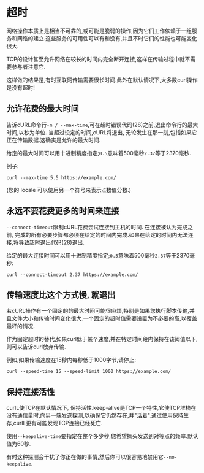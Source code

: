 
# 超时

网络操作本质上是相当不可靠的,或可能是脆弱的操作,因为它们工作依赖于一组服务和网络的建立.这些服务的可用性可以有和没有,并且不时它们的性能也可能变化很大.

TCP的设计甚至允许网络在较长的时间内完全断开连接,这样在传输过程中就不需要参与者注意它.

这样做的结果是,有时互联网传输需要很长时间.此外在默认情况下,大多数curl操作是没有超时!

## 允许花费的最大时间

告诉cURL命令行`-m / --max-time`,可在超时错误代码(28)之前,退出命令行的最大时间,以秒为单位. 当超过设定的时间,cURL将退出, 无论发生在那一刻,包括如果它正在传输数据.这确实是允许的最大时间.

给定的最大时间可以用十进制精度指定;`0.5`意味着500毫秒`2.37`等于2370毫秒.

例子:

```
curl --max-time 5.5 https://example.com/
```

(您的 locale 可以使用另一个符号来表示`点`数值分数.)

## 永远不要花费更多的时间来连接

`--connect-timeout`限制cURL花费尝试连接到主机的时间. 在连接被认为完成之前, 完成的所有必要步骤都必须在给定的时间内完成.如果在给定的时间内无法连接,将导致超时退出代码(28)退出.

给定的最大连接时间可以用十进制精度指定;`0.5`意味着500毫秒`2.37`等于2370毫秒:

```
curl --connect-timeout 2.37 https://example.com/
```

## 传输速度比这个方式慢, 就退出

若cURL操作有一个固定的的最大时间可能很麻烦,特别是如果您执行脚本传输,并且文件大小和传输时间变化很大.一个固定的超时值需要设置为不必要的高,以覆盖最坏的情况.

作为固定超时的替代,如果curl低于某个速度,并在特定时间段内保持在该阈值以下,则可以告诉curl放弃传输.

例如,如果传输速度在15秒内每秒低于1000字节,请停止:

```
curl --speed-time 15 --speed-limit 1000 https://example.com/
```

## 保持连接活性

curlL使TCP在默认情况下, 保持活性.keep-alive是TCP一个特性,它使TCP堆栈在没有通信量时,向另一端发送探测,以确保它仍然存在,并"活着".通过使用保持生存,curlL更有可能发现TCP连接已经死亡.

使用`--keepalive-time`要指定在整个多少秒,您希望探头发送到对等点的频率.默认值为60秒.

有时这种探测会干扰了你正在做的事情,然后你可以很容易地禁用它`--no-keepalive`.
